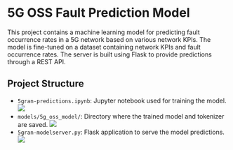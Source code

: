 # 5G OSS Fault Prediction Model

This project contains a machine learning model for predicting fault occurrence rates in a 5G network based on various network KPIs. The model is fine-tuned on a dataset containing network KPIs and fault occurrence rates. The server is built using Flask to provide predictions through a REST API.

## Project Structure

- `5gran-predictions.ipynb`: Jupyter notebook used for training the model.
![](https://raw.githubusercontent.com/fenar/etc-ai-wrx/main/5gnetops/data/5gdatasetsnapshot.png)<br>
- `models/5g_oss_model/`: Directory where the trained model and tokenizer are saved.
![](https://raw.githubusercontent.com/fenar/etc-ai-wrx/main/5gnetops/data/5gtrainingresults.png)<br>
- `5gran-modelserver.py`: Flask application to serve the model predictions.
![](https://raw.githubusercontent.com/fenar/etc-ai-wrx/main/5gnetops/data/5gmodelserver.png)<br>

